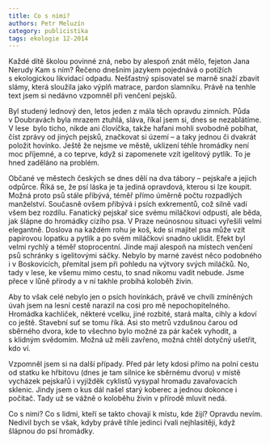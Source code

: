 ```yaml
---
title: Co s nimi?
authors: Petr Meluzín
category: publicistika
tags: ekologie 12-2014
---
```


Každé dítě školou povinné zná, nebo by alespoň znát mělo, fejeton Jana Nerudy Kam s ním?  Řečeno dnešním jazykem pojednává o potížích s ekologickou likvidací odpadu. Nešťastný spisovatel se marně snaží zbavit slámy, která sloužila jako výplň matrace, pardon slamníku. Právě na tenhle text jsem si nedávno vzpomněl při venčení pejsků.

Byl studený lednový den, letos jeden z mála těch opravdu zimních. Půda v Doubravách byla mrazem ztuhlá, sláva, říkal jsem si, dnes se nezablátíme. V lese  bylo ticho, nikde ani človíčka, takže hafani mohli svobodně pobíhat, číst zprávy od jiných pejsků, značkovat si území – a taky jednou či dvakrát položit hovínko. Ještě že nejsme ve městě, uklizení téhle hromádky není moc příjemné, a co teprve, když si zapomenete vzít igelitový pytlík. To je hned zaděláno na problém.

Občané ve městech českých se dnes dělí na dva tábory – pejskaře a jejich odpůrce. Říká se, že psí láska je ta jediná opravdová, kterou si lze koupit. Možná proto psů stále přibývá, téměř přímo úměrně počtu rozpadlých manželství. Současně ovšem přibývá i psích exkrementů, což silně vadí všem bez rozdílu. Fanatický pejskař sice svému miláčkovi odpustí, ale běda, jak šlápne do hromádky cizího psa. V Praze neúnosnou situaci vyřešili velmi elegantně. Doslova na každém rohu je koš, kde si majitel psa může vzít papírovou lopatku a pytlík a po svém miláčkovi snadno uklidit. Efekt byl velmi rychlý a téměř stoprocentní. Jinde mají alespoň na místech venčení psů schránky s igelitovými sáčky. Nebylo by marné zavést něco podobného i v Boskovicích, přemítal jsem při pohledu na výtvory svých miláčků. No, tady v lese, ke všemu mimo cestu, to snad nikomu vadit nebude. Jsme přece v lůně přírody a v ní takhle probíhá koloběh živin.

Aby to však celé nebylo jen o psích hovínkách, právě ve chvíli zmíněných úvah jsem na lesní cestě narazil na cosi pro mě nepochopitelného. Hromádka kachliček, některé vcelku, jiné rozbité, stará malta, cihly a kdoví co ještě. Stavební suť se tomu říká. Asi sto metrů vzdušnou čarou od sběrného dvora, kde to všechno bylo možné za pár kaček vyhodit, a s klidným svědomím. Možná už měli zavřeno, možná chtěl dotyčný ušetřit, kdo ví.

Vzpomněl jsem si na další případy. Před pár lety kdosi přímo na polní cestu od statku ke hřbitovu (dnes je tam silnice ke sběrnému dvoru) v místě vycházek pejskařů i vyjížděk cyklistů vysypal hromadu zavařovacích sklenic. Jindy jsem o kus dál našel starý koberec a jednou dokonce i počítač. Tady už se vážně o koloběhu živin v přírodě mluvit nedá.

Co s nimi? Co s lidmi, kteří se takto chovají k místu, kde žijí? Opravdu nevím. Nedivil bych se však, kdyby právě tihle jedinci řvali nejhlasitěji, když šlápnou do psí hromádky.